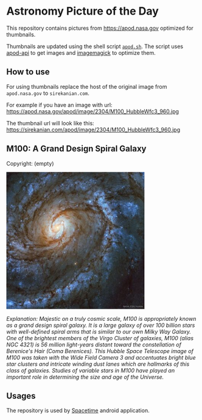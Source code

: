 # Astronomy Picture of the Day

This repository contains pictures from https://apod.nasa.gov optimized for thumbnails.

Thumbnails are updated using the shell script [`apod.sh`](apod.sh). The script
uses [apod-api](https://github.com/nasa/apod-api) to get images and [imagemagick](https://imagemagick.org) to
optimize them.

## How to use

For using thumbnails replace the host of the original image from `apod.nasa.gov` to `sirekanian.com`.

For example if you have an image with url:<br>
https://apod.nasa.gov/apod/image/2304/M100_HubbleWfc3_960.jpg

The thumbnail url will look like this:<br>
https://sirekanian.com/apod/image/2304/M100_HubbleWfc3_960.jpg

## M100: A Grand Design Spiral Galaxy

Copyright: (empty)

[![the picture of the day][1]][2]

_Explanation: Majestic on a truly cosmic scale, M100 is appropriately known as a grand design spiral galaxy.  It is a large galaxy of over 100 billion stars with well-defined spiral arms that is similar to our own Milky Way Galaxy.  One of the brightest members of the Virgo Cluster of galaxies, M100 (alias NGC 4321) is 56 million light-years distant toward the constellation of Berenice's Hair (Coma Berenices).  This Hubble Space Telescope image of M100 was taken with the Wide Field Camera 3 and accentuates bright blue star clusters and intricate winding dust lanes which are hallmarks of this class of galaxies.  Studies of variable stars in M100 have played an important role in determining the size and age of the Universe._

## Usages

The repository is used by [Spacetime][3] android application.

[1]: image/2304/M100_HubbleWfc3_960.jpg

[2]: https://apod.nasa.gov/apod/image/2304/M100_HubbleWfc3_960.jpg

[3]: https://github.com/sirekanian/spacetime
